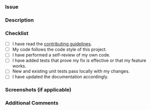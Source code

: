 ### Issue

<!-- Please link the GitHub issues related to this PR, if available -->

### Description

<!--
Please explain the changes you made here.

Help your reviewers by guiding them through your key changes,
implementation decisions etc.
You can even include snippets of output or screenshots.

A good, clear description == a faster review :)
-->

### Checklist

- [ ] I have read the [contributing guidelines](https://github.com/httpdss/collectd-web/blob/main/README.md#contributing).
- [ ] My code follows the code style of this project.
- [ ] I have performed a self-review of my own code.
- [ ] I have added tests that prove my fix is effective or that my feature works.
- [ ] New and existing unit tests pass locally with my changes.
- [ ] I have updated the documentation accordingly.

### Screenshots (if applicable)
<!-- Add screenshots to illustrate the changes made in the pull request -->

### Additional Comments
<!-- Add any other context or comments about the pull request here -->
